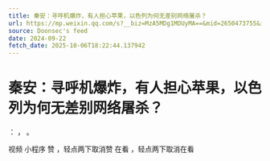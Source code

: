 ```yaml
---
title: 秦安：寻呼机爆炸，有人担心苹果，以色列为何无差别网络屠杀？
url: https://mp.weixin.qq.com/s?__biz=MzA5MDg1MDUyMA==&mid=2650473755&idx=2&sn=46184e5c551ba31d147667c94209d184
source: Doonsec's feed
date: 2024-09-22
fetch_date: 2025-10-06T18:22:44.137942
---
```


# 秦安：寻呼机爆炸，有人担心苹果，以色列为何无差别网络屠杀？

：
，
。

视频
小程序
赞
，轻点两下取消赞
在看
，轻点两下取消在看
